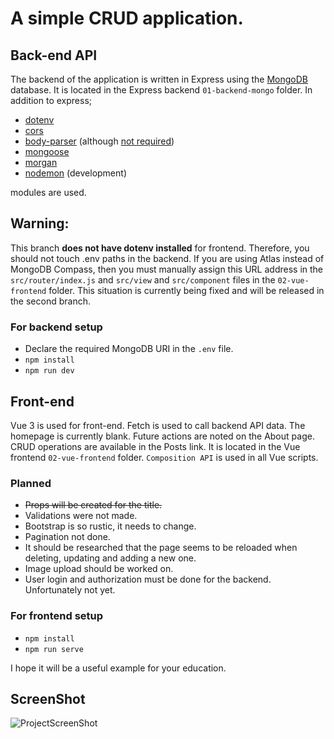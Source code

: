 # A simple CRUD application.
## Back-end API
The backend of the application is written in Express using the [MongoDB](https://www.mongodb.com/) database. It is located in the Express backend `01-backend-mongo` folder. 
In addition to express;
* [dotenv](https://www.npmjs.com/package/dotenv)
* [cors](https://www.npmjs.com/package/cors)
* [body-parser](https://www.npmjs.com/package/body-parser) (although [not required](https://expressjs.com/en/resources/middleware/body-parser.html))
* [mongoose](https://www.npmjs.com/package/mongoose)
* [morgan](https://www.npmjs.com/package/morgan)
* [nodemon](https://www.npmjs.com/package/nodemon) (development)

modules are used.

## Warning:
This branch **does not have dotenv installed** for frontend. Therefore, you should not touch .env paths in the backend. If you are using Atlas instead of MongoDB Compass, then you must manually assign this URL address in the `src/router/index.js` and `src/view` and `src/component` files in the `02-vue-frontend` folder. This situation is currently being fixed and will be released in the second branch.

### For backend setup
* Declare the required MongoDB URI in the `.env` file.
* `npm install`
* `npm run dev`

## Front-end
Vue 3 is used for front-end. Fetch is used to call backend API data. The homepage is currently blank. Future actions are noted on the About page. CRUD operations are available in the Posts link.  It is located in the Vue frontend `02-vue-frontend` folder. `Composition API` is used in all Vue scripts.

### Planned
 - <s>Props will be created for the title.</s>
 - Validations were not made.
 - Bootstrap is so rustic, it needs to change.
 - Pagination not done.
 - It should be researched that the page seems to be reloaded when deleting, updating and adding a new one.
 - Image upload should be worked on.
 - User login and authorization must be done for the backend. Unfortunately not yet.

### For frontend setup
* `npm install`
* `npm run serve`

I hope it will be a useful example for your education.

## ScreenShot
![ProjectScreenShot](https://user-images.githubusercontent.com/34094261/172047357-3d03ba1a-4ea6-4cd8-9f7e-74ee58130131.png)
